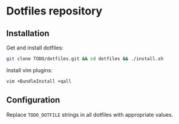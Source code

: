 # Dotfiles repository

## Installation

Get and install dotfiles:

```bash
git clone TODO/dotfiles.git && cd dotfiles && ./install.sh
```

Install vim plugins:

```bash
vim +BundleInstall +qall
```

## Configuration

Replace `TODO_DOTFILE` strings in all dotfiles with appropriate values.
